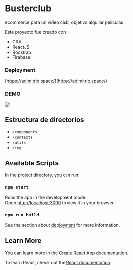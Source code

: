 # Busterclub

ecommerce para un video club, objetivo alquilar peliculas

Este proyecto fue creado con:

 - CRA
 - ReactJS
 - Boostrap
 - Firebase

### Deployment

[https://adimitrio.space/](https://adimitrio.space/)


### DEMO

![](https://adimitrio.space/Recording%202022-10-29%20at%2023.28.23.gif)


## Estructura de directorios

 - `/components`
 - `/contexts`
 - `/utils`
 - `/img`

## Available Scripts

In the project directory, you can run:

### `npm start`

Runs the app in the development mode.\
Open [http://localhost:3000](http://localhost:3000) to view it in your browser.

### `npm run build`


See the section about [deployment](https://facebook.github.io/create-react-app/docs/deployment) for more information.


## Learn More

You can learn more in the [Create React App documentation](https://facebook.github.io/create-react-app/docs/getting-started).

To learn React, check out the [React documentation](https://reactjs.org/).